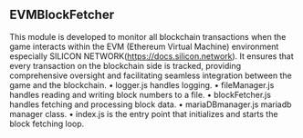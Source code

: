 ## EVMBlockFetcher
This module is developed to monitor all blockchain transactions when the game interacts within the EVM (Ethereum Virtual Machine) environment especially SILICON NETWORK(https://docs.silicon.network). 
It ensures that every transaction on the blockchain side is tracked, providing comprehensive oversight and facilitating seamless integration between the game and the blockchain.
	•	logger.js handles logging.
	•	fileManager.js handles reading and writing block numbers to a file.
	•	blockFetcher.js handles fetching and processing block data.
	•	mariaDBmanager.js mariadb manager class. 
	•	index.js is the entry point that initializes and starts the block fetching loop.

